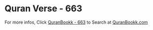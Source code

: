 # Quran Verse - 663 

For more infos, Click [QuranBookk - 663](https://www.quranbookk.com/quran/search?q=663) to Search at [QuranBookk.com](http://quranbookk.com/)